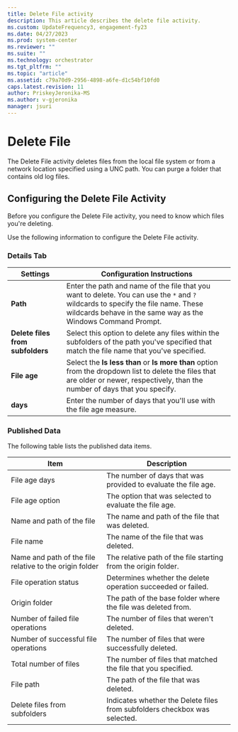 ```yaml
---
title: Delete File activity
description: This article describes the delete file activity.
ms.custom: UpdateFrequency3, engagement-fy23
ms.date: 04/27/2023
ms.prod: system-center
ms.reviewer: ""
ms.suite: ""
ms.technology: orchestrator
ms.tgt_pltfrm: ""
ms.topic: "article"
ms.assetid: c79a70d9-2956-4898-a6fe-d1c54bf10fd0
caps.latest.revision: 11
author: PriskeyJeronika-MS
ms.author: v-gjeronika
manager: jsuri
---
```

# Delete File

The Delete File activity deletes files from the local file system or from a network location specified using a UNC path. You can purge a folder that contains old log files.  

## Configuring the Delete File Activity  
 Before you configure the Delete File activity, you need to know which files you're deleting.  

 Use the following information to configure the Delete File activity.  

### Details Tab  

|Settings|Configuration Instructions|  
|--------------|--------------------------------|  
|**Path**|Enter the path and name of the file that you want to delete. You can use the `*` and `?` wildcards to specify the file name. These wildcards behave in the same way as the Windows Command Prompt.|  
|**Delete files from subfolders**|Select this option to delete any files within the subfolders of the path you've specified that match the file name that you've specified.|  
|**File age**|Select the **Is less than** or **Is more than** option from the dropdown list to delete the files that are older or newer, respectively, than the number of days that you specify.|  
|**days**|Enter the number of days that you'll use with the file age measure.|  

### Published Data  
 The following table lists the published data items.  

|Item|Description|  
|----------|-----------------|  
|File age days|The number of days that was provided to evaluate the file age.|  
|File age option|The option that was selected to evaluate the file age.|  
|Name and path of the file|The name and path of the file that was deleted.|  
|File name|The name of the file that was deleted.|  
|Name and path of the file relative to the origin folder|The relative path of the file starting from the origin folder.|  
|File operation status|Determines whether the delete operation succeeded or failed.|  
|Origin folder|The path of the base folder where the file was deleted from.|  
|Number of failed file operations|The number of files that weren't deleted.|  
|Number of successful file operations|The number of files that were successfully deleted.|  
|Total number of files|The number of files that matched the file that you specified.|  
|File path|The path of the file that was deleted.|  
|Delete files from subfolders|Indicates whether the Delete files from subfolders checkbox was selected.|

